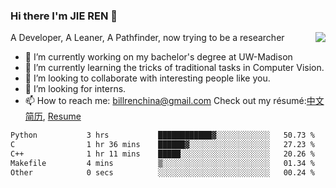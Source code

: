 ### Hi there I'm JIE REN 👋

<img align="right" src="https://github-readme-stats.vercel.app/api?username=BillRencn&show_icons=true&icon_color=0366d6&bg_color=ffffff&hide_title=true" />
A Developer, A Leaner, A Pathfinder, now trying to be a researcher

- 🔭 I’m currently working on my bachelor's degree at UW-Madison
- 🌱 I’m currently learning the tricks of traditional tasks in Computer Vision.
- 👯 I’m looking to collaborate with interesting people like you. 
- 🤔 I’m looking for interns.
- 📫 How to reach me: billrenchina@gmail.com
Check out my résumé:[中文简历](), [Resume]()

<!--START_SECTION:waka-->

```txt
Python           3 hrs           ████████████▓░░░░░░░░░░░░   50.73 %
C                1 hr 36 mins    ██████▓░░░░░░░░░░░░░░░░░░   27.23 %
C++              1 hr 11 mins    █████░░░░░░░░░░░░░░░░░░░░   20.26 %
Makefile         4 mins          ▒░░░░░░░░░░░░░░░░░░░░░░░░   01.34 %
Other            0 secs          ░░░░░░░░░░░░░░░░░░░░░░░░░   00.24 %
```

<!--END_SECTION:waka-->

